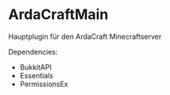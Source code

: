 # ArdaCraftMain
Hauptplugin für den ArdaCraft Minecraftserver

Dependencies:
- BukkitAPI
- Essentials
- PermissionsEx

